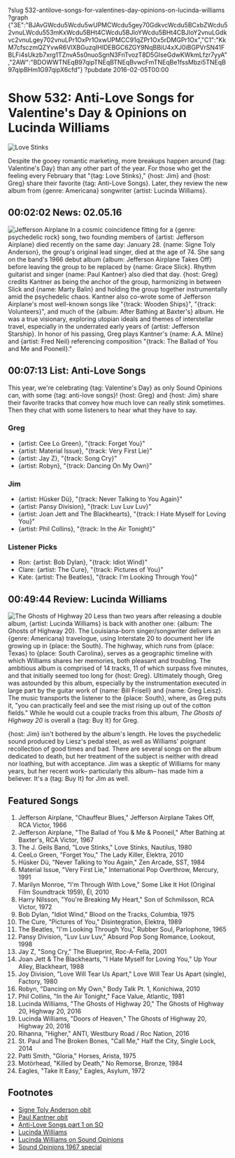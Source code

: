 ?slug 532-antilove-songs-for-valentines-day-opinions-on-lucinda-williams
?graph {"3E":"BJAvGWcdu5Wcdu5wUPMCWcdu5gey70GdkvcWcdu5BCxbZWcdu52vnuLWcdu553mKxWcdu5BHt4CWcdu5BJloYWcdu5BHt4CBJloY2vnuLGdkvc2vnuLgey702vnuLPr1OxPr1OxwUPMCC91qZPr1Ox5rDMGPr1Ox","C1":"KkM7cfsczmQZYvwR6VlXBGuzqIHIDEBGC6ZGY9NqBBiU4xXJ0iBGPVrSN41FBLFi4sUkzb7xrg1TZnvA5s0nuoSgnN3FnTvozT8D5GIseGdwKWkmLfzr7yyA","2AW":"BDOWWTNEqB97qipTNEqBTNEqBvwcFmTNEqBe1fssMbzi5TNEqB97qipBHm1G97qipX6cfd"}
?pubdate 2016-02-05T00:00

# Show 532: Anti-Love Songs for Valentine's Day & Opinions on Lucinda Williams

![Love Stinks](//static.soundopinions.org/images/2016/lovestinks_web.jpg)

Despite the gooey romantic marketing, more breakups happen around {tag: Valentine's Day} than any other part of the year. For those who get the feeling every February that "{tag: Love Stinks}," {host: Jim} and {host: Greg} share their favorite {tag: Anti-Love Songs}. Later, they review the new album from {genre: Americana} songwriter {artist: Lucinda Williams}.

## 00:02:02 News: 02.05.16
![Jefferson Airplane](//static.soundopinions.org/images/2016/signe-kantner.jpg)
    In a cosmic coincidence fitting for a {genre: psychedelic rock} song, two founding members of {artist: Jefferson Airplane} died recently on the same day: January 28. {name: Signe Toly Anderson}, the group's original lead singer, died at the age of 74. She sang on the band's 1966 debut album {album: Jefferson Airplane Takes Off} before leaving the group to be replaced by {name: Grace Slick}. Rhythm guitarist and singer {name: Paul Kantner} also died that day. {host: Greg} credits Kantner as being the anchor of the group, harmonizing in between Slick and {name: Marty Balin} and holding the group together instrumentally amid the psychedelic chaos. Kantner also co-wrote some of Jefferson Airplane's most well-known songs like "{track: Wooden Ships}", "{track: Volunteers}", and much of the {album: After Bathing at Baxter's} album. He was a true visionary, exploring utopian ideals and themes of interstellar travel, especially in the underrated early years of {artist: Jefferson Starship}. In honor of his passing, Greg plays Kantner's {name: A.A. Milne} and {artist: Fred Neil} referencing composition "{track: The Ballad of You and Me and Pooneil}."


## 00:07:13 List: Anti-Love Songs

This year, we're celebrating {tag: Valentine's Day} as only Sound Opinions can, with some {tag: anti-love songs}! {host: Greg} and {host: Jim} share their favorite tracks that convey how much love can really stink sometimes. Then they chat with some listeners to hear what they have to say.

### Greg
- {artist: Cee Lo Green}, "{track: Forget You}"
- {artist: Material Issue}, "{track: Very First Lie}"
- {artist: Jay Z}, "{track: Song Cry}"
- {artist: Robyn}, "{track: Dancing On My Own}"

### Jim
- {artist: Hüsker Dü}, "{track: Never Talking to You Again}"
- {artist: Pansy Division}, "{track: Luv Luv Luv}"
- {artist: Joan Jett and The Blackhearts}, "{track: I Hate Myself for Loving You}"
- {artist: Phil Collins}, "{track: In the Air Tonight}"

### Listener Picks
- Ron: {artist: Bob Dylan}, "{track: Idiot Wind}"
- Clare: {artist: The Cure}, "{track: Pictures of You}"
- Kate: {artist: The Beatles}, "{track: I'm Looking Through You}"


## 00:49:44 Review: Lucinda Williams
![The Ghosts of Highway 20](//static.soundopinions.org/assets/532/2AW0.jpg "267658/1061824040")
Less than two years after releasing a double album, {artist: Lucinda Williams} is back with another one: {album: The Ghosts of Highway 20}. The Louisiana-born singer/songwriter delivers an {genre: Americana} travelogue, using Interstate 20 to document her life growing up in {place: the South}. The highway, which runs from {place: Texas} to {place: South Carolina}, serves as a geographic timeline with which Williams shares her memories, both pleasant and troubling. The ambitious album is comprised of 14 tracks, 11 of which surpass five minutes, and that initially seemed too long for {host: Greg}. Ultimately though, Greg was astounded by this album, especially by the instrumentation executed in large part by the guitar work of {name: Bill Frisell} and {name: Greg Leisz}. The music transports the listener to the {place: South}, where, as Greg puts it, "you can practically feel and see the mist rising up out of the cotton fields." While he would cut a couple tracks from this album, *The Ghosts of Highway 20* is overall a {tag: Buy It} for Greg.

{host: Jim} isn't bothered by the album's length. He loves the psychedelic sound produced by Liesz's pedal steel, as well as Williams' poignant recollection of good times and bad. There are several songs on the album dedicated to death, but her treatment of the subject is neither with dread nor loathing, but with acceptance. Jim was a skeptic of Williams for many years, but her recent work– particularly this album– has made him a believer. It's a {tag: Buy It} for Jim as well. 


## Featured Songs


1. Jefferson Airplane, "Chauffeur Blues," Jefferson Airplane Takes Off, RCA Victor, 1966 
1. Jefferson Airplane, "The Ballad of You & Me & Pooneil," After Bathing at Baxter's, RCA Victor, 1967 
1. The J. Geils Band, "Love Stinks," Love Stinks, Nautilus, 1980 
1. CeeLo Green, "Forget You," The Lady Killer, Elektra, 2010 
1. Hüsker Dü, "Never Talking to You Again," Zen Arcade, SST, 1984 
1. Material Issue, "Very First Lie," International Pop Overthrow, Mercury, 1991 
1. Marilyn Monroe, "I'm Through With Love," Some Like It Hot (Original Film Soundtrack 1959), Él, 2010 
1. Harry Nilsson, "You're Breaking My Heart," Son of Schmilsson, RCA Victor, 1972
1. Bob Dylan, "Idiot Wind," Blood on the Tracks, Columbia, 1975 
1. The Cure, "Pictures of You," Disintegration, Elektra, 1989 
1. The Beatles, "I'm Looking Through You," Rubber Soul, Parlophone, 1965 
1. Pansy Division, "Luv Luv Luv," Absurd Pop Song Romance, Lookout, 1998 
1. Jay Z, "Song Cry," The Blueprint, Roc-A-Fella, 2001 
1. Joan Jett & The Blackhearts, "I Hate Myself for Loving You," Up Your Alley, Blackheart, 1988 
1. Joy Division, "Love Will Tear Us Apart," Love Will Tear Us Apart (single), Factory, 1980
1. Robyn, "Dancing on My Own," Body Talk Pt. 1, Konichiwa, 2010
1. Phil Collins, "In the Air Tonight," Face Value, Atlantic, 1981
1. Lucinda Williams, "The Ghosts of Highway 20," The Ghosts of Highway 20, Highway 20, 2016 
1. Lucinda Williams, "Doors of Heaven," The Ghosts of Highway 20, Highway 20, 2016 
1. Rihanna, "Higher," ANTI, Westbury Road / Roc Nation, 2016 
1. St. Paul and The Broken Bones, "Call Me," Half the City, Single Lock, 2014 
1. Patti Smith, "Gloria," Horses, Arista, 1975 
1. Motörhead, "Killed by Death," No Remorse, Bronze, 1984 
1. Eagles, "Take It Easy," Eagles, Asylum, 1972 

## Footnotes
- [Signe Toly Anderson obit](http://www.nytimes.com/2016/02/02/arts/music/signe-anderson-jefferson-airplane-singer-dies-at-74.html)
- [Paul Kantner obit](http://www.nytimes.com/2016/01/29/arts/music/paul-kantner-of-jefferson-airplane-dies-at-74.html)
- [Anti-Love Songs part 1 on SO](/show/11)
- [Lucinda Williams](http://lucindawilliams.com/splash-page/)
- [Lucinda Williams on Sound Opinions](/show/380/)
- [Sound Opinions 1967 special](/show/325/)
